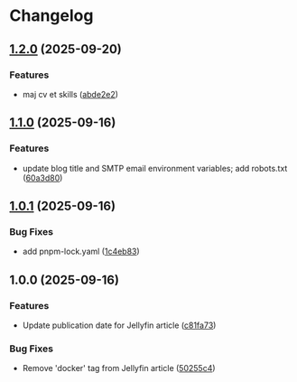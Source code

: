 # Changelog

## [1.2.0](https://github.com/Masutayunikon/Portfolio-w7/compare/v1.1.0...v1.2.0) (2025-09-20)


### Features

* maj cv et skills ([abde2e2](https://github.com/Masutayunikon/Portfolio-w7/commit/abde2e2bce8dbc0752a9ff079125d8a311659795))

## [1.1.0](https://github.com/Masutayunikon/Portfolio-w7/compare/v1.0.1...v1.1.0) (2025-09-16)


### Features

* update blog title and SMTP email environment variables; add robots.txt ([60a3d80](https://github.com/Masutayunikon/Portfolio-w7/commit/60a3d805f5afe4fcddf27be2d8f5dee8e2d95bbb))

## [1.0.1](https://github.com/Masutayunikon/Portfolio-w7/compare/v1.0.0...v1.0.1) (2025-09-16)


### Bug Fixes

* add pnpm-lock.yaml ([1c4eb83](https://github.com/Masutayunikon/Portfolio-w7/commit/1c4eb8346676d3d364d8735a1e86b962751da9af))

## 1.0.0 (2025-09-16)


### Features

* Update publication date for Jellyfin article ([c81fa73](https://github.com/Masutayunikon/Portfolio-w7/commit/c81fa735672f5a61d10c772d1c9e27fc756a6f49))


### Bug Fixes

* Remove 'docker' tag from Jellyfin article ([50255c4](https://github.com/Masutayunikon/Portfolio-w7/commit/50255c462656594af5eb3dfdd2deb9e679ce98a1))
